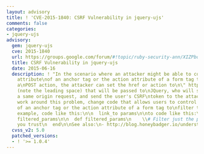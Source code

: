 ```yaml
---
layout: advisory
title: ! 'CVE-2015-1840: CSRF Vulnerability in jquery-ujs'
comments: false
categories:
- jquery-ujs
advisory:
  gem: jquery-ujs
  cve: 2015-1840
  url: https://groups.google.com/forum/#!topic/ruby-security-ann/XIZPbobuwaY
  title: CSRF Vulnerability in jquery-ujs
  date: 2015-06-16
  description: ! "In the scenario where an attacker might be able to control the href
    attribute\nof an anchor tag or the action attribute of a form tag that will trigger
    a\nPOST action, the attacker can set the href or action to\n\" https://attacker.com\"
    (note the leading space) that will be passed to\nJQuery, who will see this as
    a same origin request, and send the user's CSRF\ntoken to the attacker domain.\n\nTo
    work around this problem, change code that allows users to control the\nhref attribute
    of an anchor tag or the action attribute of a form tag to\nfilter the user parameters.\n\nFor
    example, code like this:\n\n  link_to params\n\nto code like this:\n\n  link_to
    filtered_params\n\n  def filtered_params\n    \\# Filter just the parameters that
    you trust\n  end\n\nSee also:\n- http://blog.honeybadger.io/understanding-the-rails-jquery-csrf-vulnerability-cve-2015-1840/\n"
  cvss_v2: 5.0
  patched_versions:
  - ! '>= 1.0.4'
---
```

